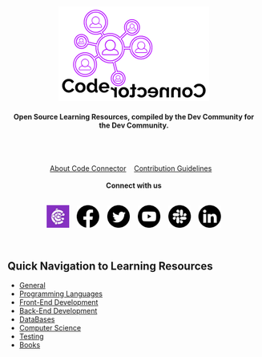 <div align="center">
<a href="https://codeconnector.io/" target="_blank">
	<img src="assets/ccLogos/codeconnectorLogo.png" alt="codeconnector">
</a>
	<br>
	<h4>Open Source Learning Resources, compiled by the Dev Community for the Dev Community.</h4>
	<br>
	<br>
	<br>
</div>

<div align="center">
	<a href="codeconnector.md">About Code Connector</a>&nbsp;&nbsp;&nbsp;
	<a href="contributionguidelines.md">Contribution Guidelines</a>&nbsp;&nbsp;&nbsp;
</div>

<br>

<div align="center">
<b> Connect with us </b>
</div>

<br>

<p align="center">
  <a href="https://codeconnector.io/" target="_blank"><img width="45" height="45" src="assets/ccLogos/ccLogo.jpg" alt="codeconnector"></a>&nbsp;&nbsp;&nbsp;
	<a href="https://www.facebook.com/codeconnector" target="_blank"><img width="45" height="45" src="assets/socialMediaLogos/facebookLogo.png" alt="facebook"></a>&nbsp;&nbsp;&nbsp;
	<a href="https://twitter.com/codeconnector_" target="_blank"><img width="45" height="45" src="assets/socialMediaLogos/twitterLogo.png" alt="twitter"></a>&nbsp;&nbsp;&nbsp;
	<a href="https://www.youtube.com/channel/UCILxIdh3uyw64JjtdRmdtVg" target="_blank"><img width="45" height="45" src="assets/socialMediaLogos/youtubeLogo.png" alt="youtube"></a>&nbsp;&nbsp;&nbsp;
	<a href="https://app.slack.com/client/T86NXDXQD/C86NXE3KP" target="_blank"><img width="45" height="45" src="assets/socialMediaLogos/slackLogo.png" alt="slack"></a>&nbsp;&nbsp;&nbsp;
	<a href="https://www.linkedin.com/company/codeconnector/" target="_blank"><img width="45" height="45"src="assets/socialMediaLogos/linkedinLogo.png" alt="linkedin"></a>
</p>

<br>

## Quick Navigation to Learning Resources

- [General](./General)
- [Programming Languages](./Languages)
- [Front-End Development](./Frontend)
- [Back-End Development](./Backend)
- [DataBases](./DataBases)
- [Computer Science](./ComputerScience)
- [Testing](./Testing)
- [Books](./Books)
